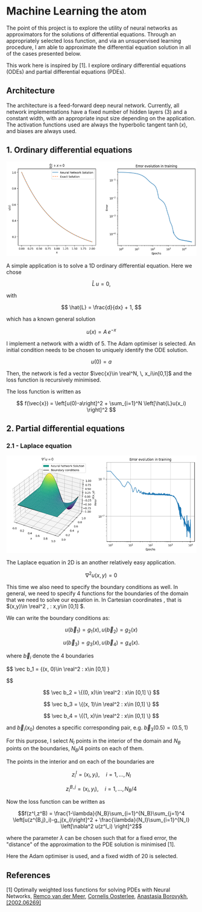 # Machine Learning the atom

The point of this project is to explore the utility of neural networks as approximators for the solutions of differential equations. Through an appropriately selected loss function, and via an unsupervised learning procedure, I am able to approximate the differential equation solution in all of the cases presented below.

This work here is inspired by [1]. I explore ordinary differential equations (ODEs) and partial differential equations (PDEs).

## Architecture

The architecture is a feed-forward deep neural network. Currently, all network implementations have a fixed number of hidden layers (3) and a constant width, with an appropriate input size depending on the application. The activation functions used are always the hyperbolic tangent $\tanh(x)$, and biases are always used.

## 1. Ordinary differential equations

![Laplace](./Images/ode.png)

A simple application is to solve a 1D ordinary differential equation. Here we chose

$$
\hat{L}\, u = 0,
$$

with

$$
\hat{L} = \frac{d}{dx} + 1,
$$

which has a known general solution

$$
u(x) = A\, e^{-x}
$$

I implement a network with a width of 5. The Adam optimiser is selected. An initial condition needs to be chosen to uniquely identify the ODE solution. 

$$
u(0) = a
$$

Then, the network is fed a vector $\vec{x}\in \real^N, \, x_i\in[0,1]$ and the loss function is recursively minimised.

The loss function is written as

$$
f(\vec{x}) = \left[u(0)-a\right]^2 + \sum_{i=1}^N  \left[\hat{L}u(x_i) \right]^2
$$

## 2. Partial differential equations

### 2.1 - Laplace equation

![](./Images/laplace.png)

The Laplace equation in 2D is an another relatively easy application.

$$
\nabla ^2 u(x,y) = 0
$$

This time we also need to specify the boundary conditions as well. In general, we need to specify 4 functions for the boundaries of the domain that we need to solve our equation in. In Cartesian coordinates , that is $(x,y)\in \real^2 \, : x,y\in [0,1] $. 

We can write the boundary conditions as:

$$
u(\vec b_1) = g_1( x),\, u(\vec b_2) = g_2(x)
$$

$$
u(\vec b_3) = g_3(x),\, u(\vec b_4) = g_4(x).
$$

where $\vec b_i$ denote the 4 boundaries

$$
\vec b_1 = \{(x, 0)\in \real^2 : x\in [0,1] \}

$$

$$
\vec b_2 = \{(0, x)\in \real^2 : x\in [0,1] \}
$$

$$
\vec b_3 = \{(x, 1)\in \real^2 : x\in [0,1] \}
$$

$$
\vec b_4 = \{(1, x)\in \real^2 : x\in [0,1] \}
$$

and $\vec b_i(x_0)$ denotes a specific corresponding pair, e.g. $\vec b_3(0.5)= (0.5,1)$

For this purpose, I select $N_I$ points in the interior of the domain and $N_B$ points on the boundaries, $N_B/4$ points on each of them. 

The points in the interior and on each of the boundaries are 

$$
z^I_i= (x_i,y_i),\quad i=1,\ldots,N_I 
$$

$$
z^{B,j}_i = (x_i,y_i),\quad i=1,\ldots,N_B/4
$$

Now the loss function can be written as

```math
f(z^I,z^B) = \frac{1-\lambda}{N_B}\sum_{i=1}^{N_B}\sum_{j=1}^4 \left[u(z^{B,j}_i)-g_j(x_i)\right]^2 + \frac{\lambda}{N_I}\sum_{i=1}^{N_I}  \left[\nabla^2 u(z^I_i) \right]^2
```

where the parameter $\lambda$ can be chosen such that for a fixed error, the "distance" of the approximation to the PDE solution is minimised [1].

Here the Adam optimiser is used, and a fixed width of 20 is selected. 

## References

[1] Optimally weighted loss functions for solving PDEs with Neural Networks, [Remco van der Meer](https://arxiv.org/search/math?searchtype=author&query=van+der+Meer,+R), [Cornelis Oosterlee](https://arxiv.org/search/math?searchtype=author&query=Oosterlee,+C), [Anastasia Borovykh](https://arxiv.org/search/math?searchtype=author&query=Borovykh,+A), [[2002.06269]](https://arxiv.org/abs/2002.06269) 
